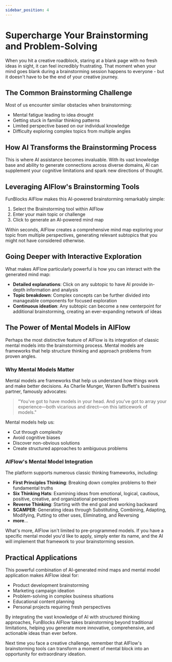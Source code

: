 ```yaml
---
sidebar_position: 4
---
```


# Supercharge Your Brainstorming and Problem-Solving

When you hit a creative roadblock, staring at a blank page with no fresh ideas in sight, it can feel incredibly frustrating. That moment when your mind goes blank during a brainstorming session happens to everyone - but it doesn't have to be the end of your creative journey.

## The Common Brainstorming Challenge

Most of us encounter similar obstacles when brainstorming:
- Mental fatigue leading to idea drought
- Getting stuck in familiar thinking patterns
- Limited perspective based on our individual knowledge
- Difficulty exploring complex topics from multiple angles

## How AI Transforms the Brainstorming Process

This is where AI assistance becomes invaluable. With its vast knowledge base and ability to generate connections across diverse domains, AI can supplement your cognitive limitations and spark new directions of thought.

## Leveraging AIFlow's Brainstorming Tools

FunBlocks AIFlow makes this AI-powered brainstorming remarkably simple:

1. Select the Brainstorming tool within AIFlow
2. Enter your main topic or challenge
3. Click to generate an AI-powered mind map

Within seconds, AIFlow creates a comprehensive mind map exploring your topic from multiple perspectives, generating relevant subtopics that you might not have considered otherwise.

## Going Deeper with Interactive Exploration

What makes AIFlow particularly powerful is how you can interact with the generated mind map:

- **Detailed explanations**: Click on any subtopic to have AI provide in-depth information and analysis
- **Topic breakdown**: Complex concepts can be further divided into manageable components for focused exploration
- **Continuous ideation**: Any subtopic can become a new centerpoint for additional brainstorming, creating an ever-expanding network of ideas

## The Power of Mental Models in AIFlow

Perhaps the most distinctive feature of AIFlow is its integration of classic mental models into the brainstorming process. Mental models are frameworks that help structure thinking and approach problems from proven angles.

### Why Mental Models Matter

Mental models are frameworks that help us understand how things work and make better decisions. As Charlie Munger, Warren Buffett's business partner, famously advocates:

> "You've got to have models in your head. And you've got to array your experience—both vicarious and direct—on this latticework of models."

Mental models help us:

- Cut through complexity
- Avoid cognitive biases
- Discover non-obvious solutions
- Create structured approaches to ambiguous problems

### AIFlow's Mental Model Integration

The platform supports numerous classic thinking frameworks, including:

- **First Principles Thinking**: Breaking down complex problems to their fundamental truths
- **Six Thinking Hats**: Examining ideas from emotional, logical, cautious, positive, creative, and organizational perspectives
- **Reverse Thinking**: Starting with the end goal and working backward
- **SCAMPER**: Generating ideas through Substituting, Combining, Adapting, Modifying, Putting to other uses, Eliminating, and Reversing
- **more**...

What's more, AIFlow isn't limited to pre-programmed models. If you have a specific mental model you'd like to apply, simply enter its name, and the AI will implement that framework to your brainstorming session.

## Practical Applications

This powerful combination of AI-generated mind maps and mental model application makes AIFlow ideal for:
- Product development brainstorming
- Marketing campaign ideation
- Problem-solving in complex business situations
- Educational content planning
- Personal projects requiring fresh perspectives

By integrating the vast knowledge of AI with structured thinking approaches, FunBlocks AIFlow takes brainstorming beyond traditional limitations, helping you generate more innovative, comprehensive, and actionable ideas than ever before.

Next time you face a creative challenge, remember that AIFlow's brainstorming tools can transform a moment of mental block into an opportunity for extraordinary ideation.